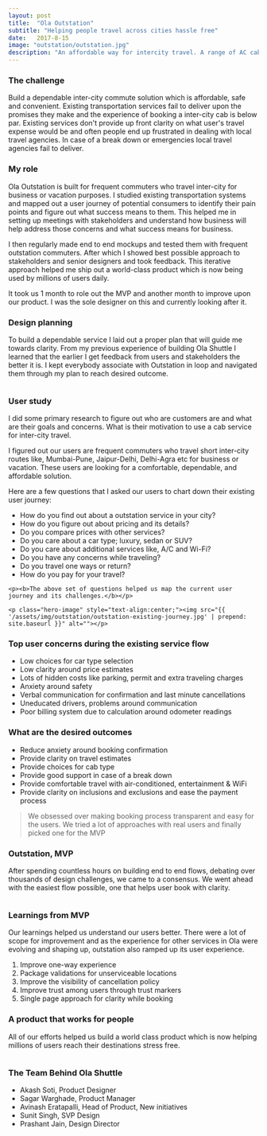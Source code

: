 ```yaml
---
layout: post
title:  "Ola Outstation"
subtitle: "Helping people travel across cities hassle free"
date:   2017-8-15
image: "outstation/outstation.jpg"
description: "An affordable way for intercity travel. A range of AC cabs driven by top partners, available in 1 hour or book upto 7 days in advance. We have you covered across India with presence in 90+ cities with over 500 one way routes."
---
```


<section class="section-bottom-margin">
	<h3>
		The challenge
	</h3>
	<p>
		Build a dependable inter-city commute solution which is affordable, safe and convenient. Existing transportation services fail to deliver upon the promises they make and the experience of booking a inter-city cab is below par. Existing services don't provide up front clarity on what user's travel expense would be and often people end up frustrated in dealing with local travel agencies. In case of a break down or emergencies local travel agencies fail to deliver.
	</p>
</section>

<section class="section-bottom-margin">
	<h3>
		My role
	</h3>
	<p>
		Ola Outstation is built for frequent commuters who travel inter-city for business or vacation purposes. I studied existing transportation systems and mapped out a user journey of potential consumers to identify their pain points and figure out what success means to them. This helped me in setting up meetings with stakeholders and understand how business will help address those concerns and what success means for business.
	</p>
	<p>
		I then regularly made end to end mockups and tested them with frequent outstation commuters. After which
		I showed best possible approach to stakeholders and senior designers and took feedback. This iterative approach helped me ship out a world-class product which is now being used by millions of users daily. 
	</p>
	<p>
		It took us 1 month to role out the MVP and another month to improve
		upon our product. I was the sole designer on this and currently looking after it.
	</p>
</section>

<section class="section-bottom-margin">
	<h3>
		Design planning
	</h3>
	<p>
		To build a dependable service I laid out a proper plan that will guide me towards clarity. From my previous experience of building Ola Shuttle I learned that the earlier I get feedback from users and stakeholders the better it is. I kept everybody associate with Outstation in loop and navigated them through my plan to reach desired outcome.
	</p>
    <p class="hero-image" style="text-align:center;">
      <img src="{{ '/assets/img/outstation/planning.jpg' | prepend: site.baseurl }}" alt="">
    </p>
</section>

<section class="section-bottom-margin">
	<h3>
		User study
	</h3>
	<p>
		I did some primary research to figure out who are customers are and what are their goals and concerns. What is their
		motivation to use a cab service for inter-city travel.
	</p>
	<p>
		I figured out our users are frequent commuters who travel short inter-city routes like, Mumbai-Pune, Jaipur-Delhi, Delhi-Agra etc for business or vacation. These users are looking for a comfortable, dependable, and affordable solution.
	</p>
	<p>
		Here are a few questions that I asked our users to chart down their existing user journey:
	</p>
	<ul class="list-of-items">
		<li>How do you find out about a outstation service in your city?</li>
		<li>How do you figure out about pricing and its details?</li>
		<li>Do you compare prices with other services?</li>
		<li>Do you care about a car type; luxury, sedan or SUV?</li>
		<li>Do you care about additional services like, A/C and Wi-Fi?</li>
		<li>Do you have any concerns while traveling?</li>
		<li>Do you travel one ways or return?</li>
		<li>How do you pay for your travel?</li>
	</ul>

	<p><b>The above set of questions helped us map the current user journey and its challenges.</b></p>

	<p class="hero-image" style="text-align:center;"><img src="{{ '/assets/img/outstation/outstation-existing-journey.jpg' | prepend: site.baseurl }}" alt=""></p>
</section>

<section class="section-bottom-margin">
	<h3>
		Top user concerns during the existing service flow
	</h3>
	<ul class="list-of-items">
		<li>Low choices for car type selection</li>
		<li>Low clarity around price estimates</li>
		<li>Lots of hidden costs like parking, permit and extra traveling charges</li>
		<li>Anxiety around safety</li>
		<li>Verbal communication for confirmation and last minute cancellations</li>
		<li>Uneducated drivers, problems around communication</li>
		<li>Poor billing system due to calculation around odometer readings</li>
	</ul>
</section>

<section class="section-bottom-margin">
	<h3>
			What are the desired outcomes
	</h3>
	<ul class="list-of-items">
		<li>Reduce anxiety around booking confirmation</li>
		<li>Provide clarity on travel estimates</li>
		<li>Provide choices for cab type</li>
		<li>Provide good support in case of a break down</li>
		<li>Provide comfortable travel with air-conditioned, entertainment & WiFi</li>
		<li>Provide clarity on inclusions and exclusions and ease the payment process</li>
	</ul>
</section>

<section class="section-bottom-margin">
	<blockquote>
			We obsessed over making booking process transparent and easy for the users. We tried a lot of approaches with
			real users and finally picked one for the MVP
	</blockquote>
</section>

<section class="section-bottom-margin">
	<h3>
			Outstation, MVP
	</h3>
	<p>
			After spending countless hours on building end to end flows, debating over thousands of design challenges, we came to a consensus. We went ahead with the easiest flow possible, one that helps user book with clarity.
	</p>
	<p class="full-width hero-image" style="text-align:center;">
		<img src="{{ '/assets/img/outstation/os-mvp.png' | prepend: site.baseurl }}" alt=""/>
	</p>
</section>

<section class="section-bottom-margin">
	<h3>
		Learnings from MVP
	</h3>
	<p>
		Our learnings helped us understand our users better. There were a lot of scope for improvement and as the experience for other services in Ola were evolving and shaping up, outstation also ramped up its user experience.
	</p>
	<ol class="list-of-items">
		<li>Improve one-way experience</li>
		<li>Package validations for unserviceable locations</li>
		<li>Improve the visibility of cancellation policy</li>
		<li>Improve trust among users through trust markers</li>
		<li>Single page approach for clarity while booking</li>
	</ol>
</section>

<section class="section-bottom-margin">
	<h3>
			A product that works for people
	</h3>
	<p>
			All of our efforts helped us build a world class product which is now helping millions of users
			reach their destinations stress free.
	</p>
	<p class="full-width hero-image" style="text-align: center;"><img src="{{ '/assets/img/outstation/os-final-flow.png' | prepend: site.baseurl }}" alt=""></p>
</section>
<section class="section-bottom-margin">
	<h3>The Team Behind Ola Shuttle</h3>
	<ul>
			<li>Akash Soti, Product Designer</li>
			<li>Sagar Warghade, Product Manager</li>
			<li>Avinash Eratapalli, Head of Product, New initiatives</li>
			<li>Sunit Singh, SVP Design</li>
			<li>Prashant Jain, Design Director</li>
	</ul>
</section>